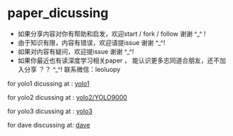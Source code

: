 # paper_dicussing

+ 如果分享内容对你有帮助和启发，欢迎start / fork / follow 谢谢 ^_^ !
+ 由于知识有限，内容有错误，欢迎请提issue 谢谢 ^_^!
+ 如果对内容有疑问，欢迎提issue 谢谢 ^_^!
+ 如果你最近也有读深度学习相关paper ， 能认识更多志同道合朋友，还不加入分享 ？？   ^_^! 联系微信：leoluopy


for yolo1 dicussing at : [yolo1](https://github.com/leoluopy/paper_discussing/blob/master/yolo/yolo1/yolo1_discussing.md)

for yolo2 dicussing at : [yolo2/YOLO9000](https://github.com/leoluopy/paper_discussing/blob/master/yolo/yolo2/yolo2_discussing.md)

for yolo3 dicussing at : [yolo3](https://github.com/leoluopy/paper_discussing/blob/master/yolo/yolo3/yolo3_discussing.md)

for dave discussing at: [dave](./DAVE/dave.md)


